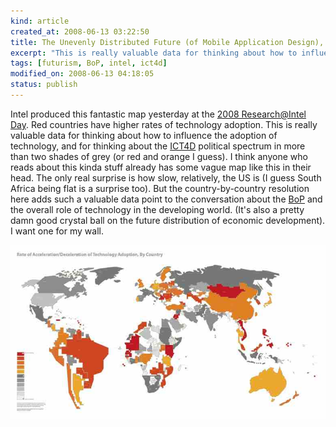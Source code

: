 ```yaml
--- 
kind: article
created_at: 2008-06-13 03:22:50
title: The Unevenly Distributed Future (of Mobile Application Design), Visualized
excerpt: "This is really valuable data for thinking about how to influence the adoption of technology"
tags: [futurism, BoP, intel, ict4d]
modified_on: 2008-06-13 04:18:05
status: publish
---
```


Intel produced this fantastic map yesterday at the <a href="http://www.podtech.net/home/5167/intel-research-day-showcase-for-creativity">2008 Research@Intel Day</a>. Red countries have higher rates of technology adoption. This is really valuable data for thinking about how to influence the adoption of technology, and for thinking about the <a href="http://en.wikipedia.org/wiki/Information_and_Communication_Technologies_for_Development">ICT4D</a> political spectrum in more than two shades of grey (or red and orange I guess). I think anyone who reads about this kinda stuff already has some vague map like this in their head. The only real surprise is how slow, relatively, the US is (I guess South Africa being flat is a surprise too). But the country-by-country resolution here adds such a valuable data point to the conversation about the <a href="http://en.wikipedia.org/wiki/Bottom_of_the_Pyramid">BoP</a> and the overall role of technology in the developing world.  (It's also a pretty damn good crystal ball on the future distribution of economic development). I want one for my wall.

<img src="/images/intelsm.jpg" alt=" " />

 